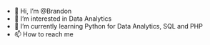 - 👋 Hi, I’m @Brandon
- 👀 I’m interested in Data Analytics 
- 🌱 I’m currently learning Python for Data Analytics, SQL and PHP
- 📫 How to reach me 

<!---
Kundwe/Kundwe is a ✨ special ✨ repository because its `README.md` (this file) appears on your GitHub profile.
You can click the Preview link to take a look at your changes.
--->
